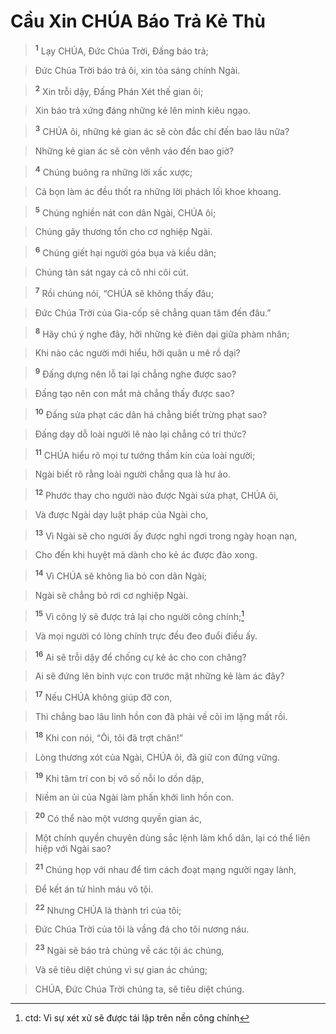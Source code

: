 

# Cầu Xin CHÚA Báo Trả Kẻ Thù

> <sup><b>1</b></sup> Lạy CHÚA, Đức Chúa Trời, Đấng báo trả;
>


> Đức Chúa Trời báo trả ôi, xin tỏa sáng chính Ngài.
>


> <sup><b>2</b></sup> Xin trỗi dậy, Đấng Phán Xét thế gian ôi;
>


> Xin báo trả xứng đáng những kẻ lên mình kiêu ngạo.
>


> <sup><b>3</b></sup> CHÚA ôi, những kẻ gian ác sẽ còn đắc chí đến bao lâu nữa?
>


> Những kẻ gian ác sẽ còn vênh váo đến bao giờ?
>


> <sup><b>4</b></sup> Chúng buông ra những lời xấc xược;
>


> Cả bọn làm ác đều thốt ra những lời phách lối khoe khoang.
>


> <sup><b>5</b></sup> Chúng nghiền nát con dân Ngài, CHÚA ôi;
>


> Chúng gây thương tổn cho cơ nghiệp Ngài.
>


> <sup><b>6</b></sup> Chúng giết hại người góa bụa và kiều dân;
>


> Chúng tàn sát ngay cả cô nhi côi cút.
>


> <sup><b>7</b></sup> Rồi chúng nói, “CHÚA sẽ không thấy đâu;
>


> Đức Chúa Trời của Gia-cốp sẽ chẳng quan tâm đến đâu.”
>


> <sup><b>8</b></sup> Hãy chú ý nghe đây, hỡi những kẻ điên dại giữa phàm nhân;
>


> Khi nào các người mới hiểu, hỡi quân u mê rồ dại?
>


> <sup><b>9</b></sup> Đấng dựng nên lỗ tai lại chẳng nghe được sao?
>


> Đấng tạo nên con mắt mà chẳng thấy được sao?
>


> <sup><b>10</b></sup> Đấng sửa phạt các dân há chẳng biết trừng phạt sao?
>


> Đấng dạy dỗ loài người lẽ nào lại chẳng có tri thức?
>


> <sup><b>11</b></sup> CHÚA hiểu rõ mọi tư tưởng thầm kín của loài người;
>


> Ngài biết rõ rằng loài người chẳng qua là hư ảo.
>


> <sup><b>12</b></sup> Phước thay cho người nào được Ngài sửa phạt, CHÚA ôi,
>


> Và được Ngài dạy luật pháp của Ngài cho,
>


> <sup><b>13</b></sup> Vì Ngài sẽ cho người ấy được nghỉ ngơi trong ngày hoạn nạn,
>


> Cho đến khi huyệt mả dành cho kẻ ác được đào xong.
>


> <sup><b>14</b></sup> Vì CHÚA sẽ không lìa bỏ con dân Ngài;
>


> Ngài sẽ chẳng bỏ rơi cơ nghiệp Ngài.
>


> <sup><b>15</b></sup> Vì công lý sẽ được trả lại cho người công chính;[^1]
>


> Và mọi người có lòng chính trực đều đeo đuổi điều ấy.
>


> <sup><b>16</b></sup> Ai sẽ trỗi dậy để chống cự kẻ ác cho con chăng?
>


> Ai sẽ đứng lên binh vực con trước mặt những kẻ làm ác đây?
>


> <sup><b>17</b></sup> Nếu CHÚA không giúp đỡ con,
>


> Thì chẳng bao lâu linh hồn con đã phải về cõi im lặng mất rồi.
>


> <sup><b>18</b></sup> Khi con nói, “Ôi, tôi đã trợt chân!”
>


> Lòng thương xót của Ngài, CHÚA ôi, đã giữ con đứng vững.
>


> <sup><b>19</b></sup> Khi tâm trí con bị vô số nỗi lo dồn dập,
>


> Niềm an ủi của Ngài làm phấn khởi linh hồn con.
>


> <sup><b>20</b></sup> Có thể nào một vương quyền gian ác,
>


> Một chính quyền chuyên dùng sắc lệnh làm khổ dân, lại có thể liên hiệp với Ngài sao?
>


> <sup><b>21</b></sup> Chúng họp với nhau để tìm cách đoạt mạng người ngay lành,
>


> Để kết án tử hình máu vô tội.
>


> <sup><b>22</b></sup> Nhưng CHÚA là thành trì của tôi;
>


> Đức Chúa Trời của tôi là vầng đá cho tôi nương náu.
>


> <sup><b>23</b></sup> Ngài sẽ báo trả chúng về các tội ác chúng,
>


> Và sẽ tiêu diệt chúng vì sự gian ác chúng;
>


> CHÚA, Đức Chúa Trời chúng ta, sẽ tiêu diệt chúng.
>

[^1]: ctd: Vì sự xét xử sẽ được tái lập trên nền công chính
